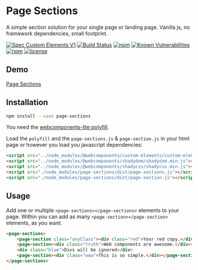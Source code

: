# Page Sections
A simple section solution for your single page or landing page. Vanilla js, no framework dependencies, small footprint.

[![Spec Custom Elements V1](https://img.shields.io/badge/spec-custom%20elements%20v1-F52757.svg?style=flat-square)](https://www.w3.org/TR/custom-elements/)
[![Build Status](https://img.shields.io/travis/nuclei/page-sections/master.svg?style=flat-square)](https://travis-ci.org/nuclei/page-sections) [![npm](https://img.shields.io/npm/v/page-sections.svg?style=flat-square)](https://www.npmjs.com/package/page-sections)
[![Known Vulnerabilities](https://snyk.io/test/github/nuclei/page-sections/badge.svg?style=flat-square)](https://snyk.io/test/github/nuclei/page-sections) [![npm](https://img.shields.io/npm/dt/page-sections.svg?style=flat-square)](https://www.npmjs.com/package/page-sections) [![license](https://img.shields.io/github/license/nuclei/page-sections.svg?style=flat-square)](https://github.com/nuclei/page-sections/blob/master/LICENSE)

## Demo
[Page Sections](https://nuclei.github.io/page-sections/index.html)

## Installation
```bash
npm install --save page-sections
```

You need the [webcomponents-lite polyfill](https://github.com/webcomponents/webcomponentsjs).

Load the `polyfill` and the `page-sections.js` & `page-section.js` in your html page or however you load you javascript dependencies:

```html
<script src="../node_modules/@webcomponents/custom-elements/custom-elements.min.js"></script>
<script src="../node_modules/@webcomponents/shadydom/shadydom.min.js"></script>
<script src="../node_modules/@webcomponents/shadycss/shadycss.min.js"></script>
<script src="./node_modules/page-sections/dist/page-sections.js"></script>
<script src="./node_modules/page-sections/dist/page-section.js"></script>
```

## Usage
Add one or multiple `<page-sections></page-sections>` elements to your page. Within you can add as many `<page-section></page-section>` elements, as you want.

```html
<page-sections>
    <page-section class="anyClass"><div class="red">Your red copy.</div></page-section>
    <page-section><div class="truth">Web components are awesome.</div></page-section>
    <div class="blue">Divs will be ignored</div>
    <page-section><div class="wow">This is so simple.</div></page-section>
</page-sections>
```
